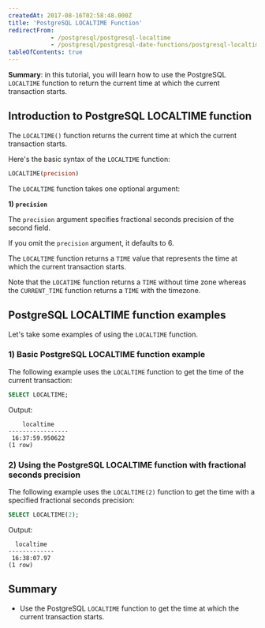 ```yaml
---
createdAt: 2017-08-16T02:58:48.000Z
title: 'PostgreSQL LOCALTIME Function'
redirectFrom:
            - /postgresql/postgresql-localtime 
            - /postgresql/postgresql-date-functions/postgresql-localtime
tableOfContents: true
---
```


**Summary**: in this tutorial, you will learn how to use the PostgreSQL `LOCALTIME` function to return the current time at which the current transaction starts.

## Introduction to PostgreSQL LOCALTIME function

The `LOCALTIME()` function returns the current time at which the current transaction starts.

Here's the basic syntax of the `LOCALTIME` function:

```sql
LOCALTIME(precision)
```

The `LOCALTIME` function takes one optional argument:

**1) `precision`**

The `precision` argument specifies fractional seconds precision of the second field.

If you omit the `precision` argument, it defaults to 6.

The `LOCALTIME` function returns a `TIME` value that represents the time at which the current transaction starts.

Note that the `LOCATIME` function returns a `TIME` without time zone whereas the `CURRENT_TIME` function returns a `TIME` with the timezone.

## PostgreSQL LOCALTIME function examples

Let's take some examples of using the `LOCALTIME` function.

### 1) Basic PostgreSQL LOCALTIME function example

The following example uses the `LOCALTIME` function to get the time of the current transaction:

```sql
SELECT LOCALTIME;
```

Output:

```
    localtime
-----------------
 16:37:59.950622
(1 row)
```

### 2) Using the PostgreSQL LOCALTIME function with fractional seconds precision

The following example uses the `LOCALTIME(2)` function to get the time with a specified fractional seconds precision:

```sql
SELECT LOCALTIME(2);
```

Output:

```
  localtime
-------------
 16:38:07.97
(1 row)
```

## Summary

- Use the PostgreSQL `LOCALTIME` function to get the time at which the current transaction starts.
